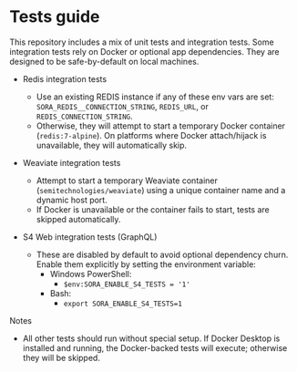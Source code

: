# Tests guide

This repository includes a mix of unit tests and integration tests. Some integration tests rely on Docker or optional app dependencies. They are designed to be safe-by-default on local machines.

- Redis integration tests

  - Use an existing REDIS instance if any of these env vars are set: `SORA_REDIS__CONNECTION_STRING`, `REDIS_URL`, or `REDIS_CONNECTION_STRING`.
  - Otherwise, they will attempt to start a temporary Docker container (`redis:7-alpine`). On platforms where Docker attach/hijack is unavailable, they will automatically skip.

- Weaviate integration tests

  - Attempt to start a temporary Weaviate container (`semitechnologies/weaviate`) using a unique container name and a dynamic host port.
  - If Docker is unavailable or the container fails to start, tests are skipped automatically.

- S4 Web integration tests (GraphQL)
  - These are disabled by default to avoid optional dependency churn. Enable them explicitly by setting the environment variable:
    - Windows PowerShell:
      - `$env:SORA_ENABLE_S4_TESTS = '1'`
    - Bash:
      - `export SORA_ENABLE_S4_TESTS=1`

Notes

- All other tests should run without special setup. If Docker Desktop is installed and running, the Docker-backed tests will execute; otherwise they will be skipped.
